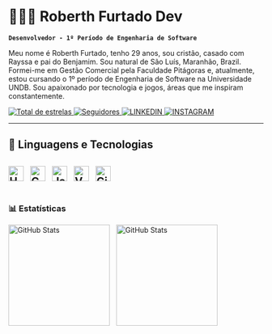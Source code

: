 # 👨🏻‍💻 Roberth Furtado Dev

**`Desenvolvedor - 1º Período de Engenharia de Software`**

Meu nome é Roberth Furtado, tenho 29 anos, sou cristão, casado com Rayssa e pai do Benjamim. Sou natural de São Luís, Maranhão, Brazil. Formei-me em Gestão Comercial pela Faculdade Pitágoras e, atualmente, estou cursando o 1º período de Engenharia de Software na Universidade UNDB. Sou apaixonado por tecnologia e jogos, áreas que me inspiram constantemente.


<p align="left">
    <a href="https://github.com/RoberthFurtadoDev">
        <img 
            alt="Total de estrelas" 
            title="Total de estrelas GitHub" 
            src="https://custom-icon-badges.demolab.com/github/stars/adoDev?color=55960c&style=for-the-badge&labelColor=488207&logo=star&label=estrelas"
        />
    </a>
    <a href="https://github.com/RoberthFurtadoDev?tab=followers">
        <img 
            alt="Seguidores" 
            title="Me siga no GitHub" 
            src="https://custom-icon-badges.demolab.com/github/followers/RoberthFurtadoDev?color=236ad3&labelColor=1155ba&style=for-the-badge&logo=github&label=Seguidores&logoColor=white"
        />
    </a>
    <a href="https://www.linkedin.com/in/roberth-furtado-ferreira-de-oliveira-341146200/">
        <img 
            alt="LINKEDIN" 
            title="Me siga no LINKEDIN" 
            src=https://img.shields.io/badge/LinkedIn-0077B5?style=for-the-badge&logo=linkedin&logoColor=white
            />
    </a>
    <a href="https://www.instagram.com/_robertholi/">
        <img 
            alt="INSTAGRAM"
            title="Me siga no INSTAGRAM" 
            src=https://img.shields.io/badge/Instagram-E4405F?style=for-the-badge&logo=instagram&logoColor=white
             />
    </a>
</p>

---

<h2> 🤖 Linguagens e Tecnologias <h2>

<img 
    align="left" 
    alt="HTML"
    title="HTML" 
    width="30px" 
    style="padding-right: 10px;" 
    src="https://cdn.jsdelivr.net/gh/devicons/devicon@latest/icons/html5/html5-original.svg" 
/>
<img 
    align="left" 
    alt="CSS" 
    title="CSS"
    width="30px" 
    style="padding-right: 10px;" 
    src="https://cdn.jsdelivr.net/gh/devicons/devicon@latest/icons/css3/css3-original.svg" 
/>
<img 
    align="left" 
    alt="JavaScript" 
    title="JavaScript"
    width="30px" 
    style="padding-right: 10px;" 
    src="https://cdn.jsdelivr.net/gh/devicons/devicon@latest/icons/javascript/javascript-original.svg" 
  />
<img 
    align="left" 
    alt="VsCode" 
    title="VsCode"
    width="30px" 
    style="padding-right: 10px;" 
    src="https://cdn.jsdelivr.net/gh/devicons/devicon@latest/icons/vscode/vscode-original.svg" 
    />
<img 
    align="left" 
    alt="Github" 
    title="github"
    width="30px" 
    style="padding-right: 10px;" 
    src="https://github.com/CyrisXD/CyrisXD/raw/master/assets/Github.png" alt="Github"
    />


<br>
<br>

### 📊 Estatísticas 

  <img 
    align="left" 
    alt="GitHub Stats" 
    height="200"
    style="padding-right: 10px;" 
    src="https://github-readme-stats.vercel.app/api?username=RoberthFurtadoDev&show_icons=true&theme=tokyonight&include_all_commits=true&locale=pt-br" 
/>

<img 
      align="left" 
      alt="GitHub Stats" 
      height="200"
      style="padding-right: 10px;"
      src="https://github-readme-stats.vercel.app/api/top-langs/?username=RoberthFurtadoDev&theme=tokyonight&layout=compact&custom_title=Tecnologias&langs_count=9" 
/>

</p>

